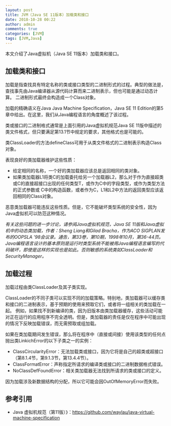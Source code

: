 ```yaml
---
layout: post
title: JVM（Java SE 11版本）加载类和接口
date: 2018-10-28 00:22
author: admin
comments: true
categories: [JVM]
tags: [JVM,Java]
---
```



本文介绍了Java虚拟机（Java SE 11版本）加载类和接口。

<!-- more -->


## 加载类和接口

加载是指查找具有特定名称的类或接口类型的二进制形式的过程。典型的做法是，查找事先由Java编译器从源代码计算而来二进制表示，但也可能是通过动态计算。
二进制形式最终会构造成一个Class对象。

加载的精确语义在Java Java Machine Specification，Java SE 11 Edition的第5章中给出。在这里，我们从Java编程语言的角度概述了该过程。

类或接口的二进制格式通常是上面引用的Java虚拟机规范Java SE 11版中描述的类文件格式，但只要满足第13.1节中规定的要求，其他格式也是可能的。


类ClassLoader的方法defineClass可用于从类文件格式的二进制表示构造Class对象。

表现良好的类加载器维护这些性质：

* 给定相同的名称，一个好的类加载器应该总是返回相同的类对象。
* 如果类加载器L1将类C的加载委托给另一个加载器L2，那么对于作为直接超类或C的直接超接口出现的任何类型T，或作为C中的字段类型，或作为类型方法的正式参数或
C中的构造函数，或者作为C，L1和L2中方法的返回类型应该返回相同的Class对象。

恶意类加载器可能违反这些性质。但是，它不能破坏类型系统的安全性，因为Java虚拟机可以防范这种情况。

*有关这些问题的进一步讨论，请参阅Java虚拟机规范，Java SE 11版和Java虚拟机中的动态类加载，作者：Sheng Liang和Gilad Bracha，作为ACO SIGPLAN发布的OOPSLA '98会议录。通告，第33卷，第10期，1998年10月，第36-44页。Java编程语言设计的基本原则是运行时类型系统不能被用Java编程语言编写的代码破坏，即使是这样的实现也是如此。否则敏感的系统类如ClassLoader和SecurityManager。*

## 加载过程

加载过程由类ClassLoader及其子类实现。

ClassLoader的不同子类可以实现不同的加载策略。特别地，类加载器可以缓存类和接口的二进制表示，基于预期的使用来预取它们，或者将一组相关的类加载在一起。
例如，如果找不到新编译的类，因为旧版本由类加载器缓存，这些活动可能对正在运行的应用程序不完全透明。但是，类加载器的责任是仅在程序中可能出现的情况下反映加载错误，而无需预取或组加载。

如果在类加载期间发生错误，那么将在程序中（直接或间接）使用该类型的任何点抛出类LinkichError的以下子类之一的实例：

* ClassCircularityError：无法加载类或接口，因为它将是自己的超类或超接口（第8.1.4节，第9.1.3节，第13.4.4节）。
* ClassFormatError：声称指定所请求的编译类或接口的二进制数据格式错误。
* NoClassDefFoundError：相关类加载器无法找到所请求的类或接口的定义。

因为加载涉及新数据结构的分配，所以它可能会因OutOfMemoryError而失败。


## 参考引用

* Java 虚拟机规范（第11版）》：<https://github.com/waylau/java-virtual-machine-specification>
